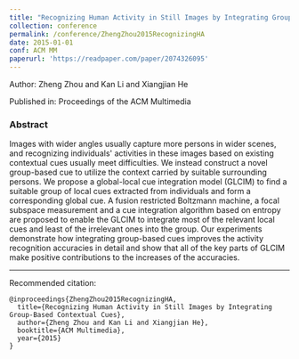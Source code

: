 ```yaml
---
title: "Recognizing Human Activity in Still Images by Integrating Group-Based Contextual Cues"
collection: conference
permalink: /conference/ZhengZhou2015RecognizingHA
date: 2015-01-01
conf: ACM MM
paperurl: 'https://readpaper.com/paper/2074326095'
---
```

Author: Zheng Zhou and Kan Li and Xiangjian He

Published in: Proceedings of the ACM Multimedia

### Abstract

Images with wider angles usually capture more persons in wider scenes, and recognizing individuals' activities in these images based on existing contextual cues usually meet difficulties. We instead construct a novel group-based cue to utilize the context carried by suitable surrounding persons. We propose a global-local cue integration model (GLCIM) to find a suitable group of local cues extracted from individuals and form a corresponding global cue. A fusion restricted Boltzmann machine, a focal subspace measurement and a cue integration algorithm based on entropy are proposed to enable the GLCIM to integrate most of the relevant local cues and least of the irrelevant ones into the group. Our experiments demonstrate how integrating group-based cues improves the activity recognition accuracies in detail and show that all of the key parts of GLCIM make positive contributions to the increases of the accuracies.

---

Recommended citation:

```
@inproceedings{ZhengZhou2015RecognizingHA,
  title={Recognizing Human Activity in Still Images by Integrating Group-Based Contextual Cues},
  author={Zheng Zhou and Kan Li and Xiangjian He},
  booktitle={ACM Multimedia},
  year={2015}
}
```
